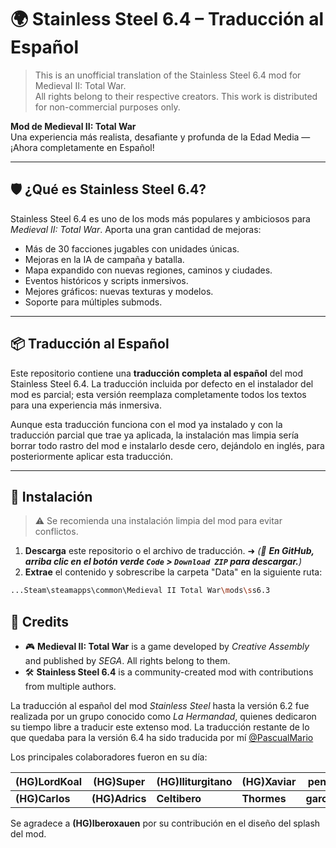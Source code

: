 # 🌍 Stainless Steel 6.4 – Traducción al Español
> This is an unofficial translation of the Stainless Steel 6.4 mod for Medieval II: Total War.  
> All rights belong to their respective creators. This work is distributed for non-commercial purposes only.


**Mod de Medieval II: Total War**  
Una experiencia más realista, desafiante y profunda de la Edad Media — ¡Ahora completamente en Español!  

---

## 🛡️ ¿Qué es Stainless Steel 6.4?

Stainless Steel 6.4 es uno de los mods más populares y ambiciosos para *Medieval II: Total War*. Aporta una gran cantidad de mejoras:

- Más de 30 facciones jugables con unidades únicas.
- Mejoras en la IA de campaña y batalla.
- Mapa expandido con nuevas regiones, caminos y ciudades.
- Eventos históricos y scripts inmersivos.
- Mejores gráficos: nuevas texturas y modelos.
- Soporte para múltiples submods.

---

## 📦 Traducción al Español

Este repositorio contiene una **traducción completa al español** del mod Stainless Steel 6.4. La traducción incluida por defecto en el instalador del mod es parcial; esta versión reemplaza completamente todos los textos para una experiencia más inmersiva.

Aunque esta traducción funciona con el mod ya instalado y con la traducción parcial que trae ya aplicada, la instalación mas limpia sería borrar todo rastro del mod e instalarlo desde cero, dejándolo en inglés, para posteriormente aplicar esta traducción.

---

## 🔧 Instalación

> ⚠️ Se recomienda una instalación limpia del mod para evitar conflictos.

1. **Descarga** este repositorio o el archivo de traducción. ➜ *(📌 **En GitHub, arriba clic en el botón verde `Code` > `Download ZIP` para descargar.**)*
2. **Extrae** el contenido y sobrescribe la carpeta "Data" en la siguiente ruta:

```bash
...Steam\steamapps\common\Medieval II Total War\mods\ss6.3
```

## 📝 Credits

- 🎮 **Medieval II: Total War** is a game developed by *Creative Assembly* and published by *SEGA*. All rights belong to them.
- 🛠️ **Stainless Steel 6.4** is a community-created mod with contributions from multiple authors.

La traducción al español del mod *Stainless Steel* hasta la versión 6.2 fue realizada por un grupo conocido como *La Hermandad*, quienes dedicaron su tiempo libre a traducir este extenso mod. La traducción restante de lo que quedaba para la versión 6.4 ha sido traducida por mí [@PascualMario](https://github.com/PascualMario) 

Los principales colaboradores fueron en su día:

| **(HG)LordKoal** | **(HG)Super** | **(HG)Iliturgitano** | **(HG)Xaviar** | **penyetta**   |
|------------------|---------------|----------------------|----------------|----------------|
| **(HG)Carlos**   | **(HG)Adrics**| **Celtibero**        | **Thormes**    | **garcy170**   |

Se agradece a **(HG)Iberoxauen** por su contribución en el diseño del splash del mod.
